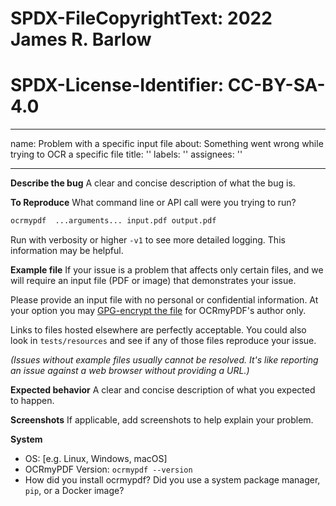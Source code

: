 # SPDX-FileCopyrightText: 2022 James R. Barlow
# SPDX-License-Identifier: CC-BY-SA-4.0
---
name: Problem with a specific input file
about: Something went wrong while trying to OCR a specific file
title: ''
labels: ''
assignees: ''

---

**Describe the bug**
A clear and concise description of what the bug is.

**To Reproduce**
What command line or API call were you trying to run?

```bash
ocrmypdf  ...arguments... input.pdf output.pdf
```

Run with verbosity or higher `-v1` to see more detailed logging. This information may be helpful.

**Example file**
If your issue is a problem that affects only certain files, and we will require an input file (PDF or image) that demonstrates your issue.

Please provide an input file with no personal or confidential information. At your option you may [GPG-encrypt the file](https://github.com/ocrmypdf/OCRmyPDF/wiki) for OCRmyPDF's author only.

Links to files hosted elsewhere are perfectly acceptable. You could also look in ``tests/resources`` and see if any of those files reproduce your issue.

*(Issues without example files usually cannot be resolved. It's like reporting an issue against a web browser without providing a URL.)*

**Expected behavior**
A clear and concise description of what you expected to happen.

**Screenshots**
If applicable, add screenshots to help explain your problem.

**System**
 - OS: [e.g. Linux, Windows, macOS]
 - OCRmyPDF Version: ``ocrmypdf --version``
 - How did you install ocrmypdf? Did you use a system package manager, `pip`, or a Docker image?

